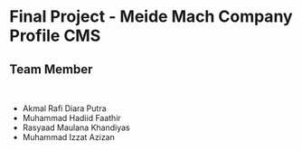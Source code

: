 # Final Project - Meide Mach Company Profile CMS
## Team Member
<br>
<ul>
  <li>Akmal Rafi Diara Putra</li>
  <li>Muhammad Hadiid Faathir</li>
  <li>Rasyaad Maulana Khandiyas</li>
  <li>Muhammad Izzat Azizan</li>
</ul>
